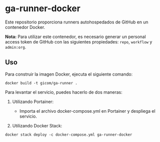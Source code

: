 # ga-runner-docker

Este repositorio proporciona runners autohospedados de GitHub en un contenedor Docker.

**Nota:** Para utilizar este contenedor, es necesario generar un personal access token de GitHub con las siguientes propiedades: `repo`, `workflow` y `admin:org`.

## Uso

Para construir la imagen Docker, ejecuta el siguiente comando:

```shell
docker build -t gicom/ga-runner .
```

Para levantar el servicio, puedes hacerlo de dos maneras:

1. Utilizando Portainer:
   - Importa el archivo docker-compose.yml en Portainer y despliega el servicio.

2. Utilizando Docker Stack:
```shell
docker stack deploy -c docker-compose.yml ga-runner-docker
```